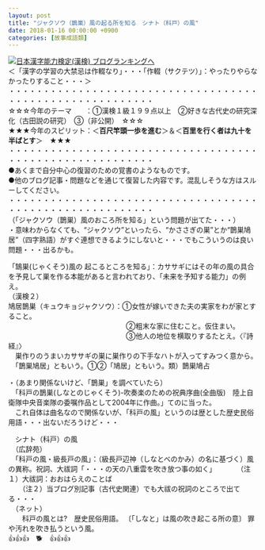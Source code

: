 ```yaml
---
layout: post
title: "ジャクソウ（鵲巣）風の起る所を知る　シナト（科戸）の風"
date: 2018-01-16 00:00:00 +0900
categories: [故事成語類]
---
```


[![](/syuusyuu9701/assets/images/ジャクソウ（鵲巣）風の起る所を知る-シナト（科戸）の風-br_c_3028_1.gif)](http://blog.with2.net/link.php?1659096:3028 "日本漢字能力検定(漢検) ブログランキングへ")[日本漢字能力検定(漢検) ブログランキングへ](http://blog.with2.net/link.php?1659096:3028)  
＜「漢字の学習の大禁忌は作輟なり」・・・「作輟（サクテツ）」：やったりやらなかったりすること・・・＞  
・・・・・・・・・・・・・・・・・・・・・・・・・・・・・・・・・・・・・・・・・・・・・・・・・・・・・・・・・  
☆☆☆今年のテーマ　　：①漢検１級１９９点以上　②好きな古代史の研究深化（古田説の研究）　③（非公開）　☆☆☆　　  
★★★今年のスピリット：＜**百尺竿頭一歩を進む**＞＆＜**百里を行く者は九十を半ばとす**＞　★★★  
・・・・・・・・・・・・・・・・・・・・・・・・・・・・・・・・・・・・・・・・・・・・・・・・・・・・・・・・・  
●あくまで自分中心の復習のための覚書のようなものです。  
●他のブログ記事・問題などを通じて復習した内容です。混乱しそうな方はスルーしてください。  
・・・・・・・・・・・・・・・・・・・・・・・・・・・・・・・・・・・・・・・・・・・・・・・・・・・・・・・・・  
（「ジャクソウ（鵲巣）風のおころ所を知る」という問題が出てた・・・）  
・意味わからなくても、“ジャクソウ”といったら、“かささぎの巣”とか“鵲巣鳩居”（四字熟語）がすぐ連想できるようにしないと・・・でもこういうのは良い問題・・・出るかも。  
  
「鵠巣(じゃくそう)風の 起こるところを知る」：カササギにはその年の風の具合を予見して巣を作る本能があると言われており、「未来を予知する能力」の例え。  
（漢検２）  
鳩居鵲巣（キュウキョジャクソウ）：①女性が嫁いできた夫の実家をわが家とすること。   
　　　　　　　　　　　　　　　　　②粗末な家に住むこと。仮住まい。   
　　　　　　　　　　　　　　　　　③他人の地位を横取りするたとえ。〈『詩経』〉  
　巣作りのうまいカササギの巣に巣作りの下手なハトが入ってすみつく意から。  
　「鵲巣鳩居」ともいう。①②「鳩居」ともいう。類）鵲巣鳩占  
  
・（あまり関係ないけど、「鵲巣」を調べていたら）  
　「科戸の鵲巣(しなとのじゃくそう)-吹奏楽のための祝典序曲(全曲版)　陸上自衛隊中央音楽隊の委嘱作品として2004年に作曲。」てのに当った。  
　これ自体は曲名なので関係ないが、「科戸の風」というのは歴とした歴史民俗用語・・・出ないだろうけど・・・  
  
  
　シナト（科戸）の風  
　（広辞苑）  
　「科戸の風・級長戸の風」：（級長戸辺神（しなとべのかみ）の名に基づく）風の異称。祝詞、大祓詞「・・・の天の八重雲を吹き放つ事の如く」　　　　（注１）大祓詞：おおはらえのことば  
　　（注２）当ブログ別記事（古代史関連）でも大祓の祝詞のところで出てる・・・  
　（ネット）  
　　科戸の風とは?　歴史民俗用語。 〔「しなと」は風の吹き起こる所の意〕 罪や汚れを吹き払うという風。  
👍👍👍　🐕　👍👍👍
